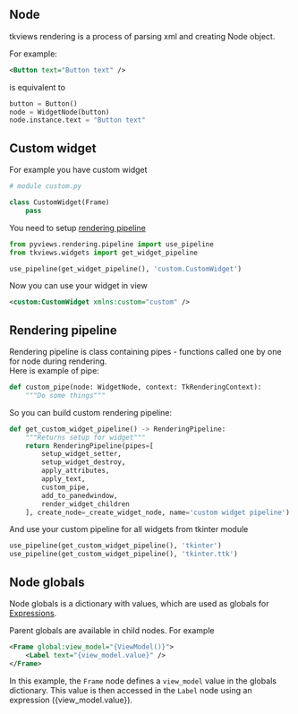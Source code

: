 ## Node

tkviews rendering is a process of parsing xml and creating Node object.

For example:
```xml
<Button text="Button text" />
```
is equivalent to
```python
button = Button()
node = WidgetNode(button)
node.instance.text = "Button text"
```

## Custom widget

For example you have custom widget
```python
# module custom.py

class CustomWidget(Frame)
    pass
```

You need to setup [rendering pipeline](#Rendering-pipeline)
```python
from pyviews.rendering.pipeline import use_pipeline
from tkviews.widgets import get_widget_pipeline

use_pipeline(get_widget_pipeline(), 'custom.CustomWidget')
```

Now you can use your widget in view
```xml
<custom:CustomWidget xmlns:custom="custom" />
```

## Rendering pipeline

Rendering pipeline is class containing pipes - functions called one by one for node during rendering.  
Here is example of pipe:
```python
def custom_pipe(node: WidgetNode, context: TkRenderingContext):
    """Do some things"""
```

So you can build custom rendering pipeline:
```python
def get_custom_widget_pipeline() -> RenderingPipeline:
    """Returns setup for widget"""
    return RenderingPipeline(pipes=[
        setup_widget_setter,
        setup_widget_destroy,
        apply_attributes,
        apply_text,
        custom_pipe,
        add_to_panedwindow,
        render_widget_children
    ], create_node=_create_widget_node, name='custom widget pipeline')
```

And use your custom pipeline for all widgets from tkinter module
```python
use_pipeline(get_custom_widget_pipeline(), 'tkinter')
use_pipeline(get_custom_widget_pipeline(), 'tkinter.ttk')
```

## Node globals

Node globals is a dictionary with values, which are used as globals for [Expressions](Expressions).

Parent globals are available in child nodes. For example

```xml
<Frame global:view_model="{ViewModel()}">
    <Label text="{view_model.value}" />
</Frame>
```

In this example, the `Frame` node defines a `view_model` value in the globals dictionary.
This value is then accessed in the `Label` node using an expression ({view_model.value}).
